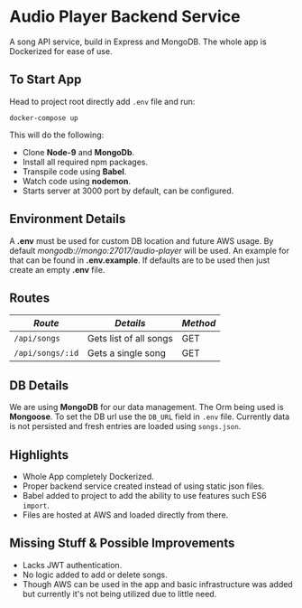 
# Audio Player Backend Service
A song API service, build in Express and MongoDB.
The whole app is Dockerized for ease of use.

## To Start App 
Head to project root directly add `.env` file and run:
```
docker-compose up
```
This will do the following:
- Clone **Node-9** and **MongoDb**.
- Install all required npm packages.
- Transpile code using **Babel**.
- Watch code using **nodemon**.
- Starts server at 3000 port by default, can be configured.

## Environment Details
A **.env** must be used for custom DB location and future AWS usage.
By default *mongodb://mongo:27017/audio-player* will be used.
An example for that can be found in **.env.example**.
If defaults are to be used then just create an empty **.env** file.

## Routes
|*Route* | *Details* | *Method* |
--- | --- | --- |
`/api/songs` | Gets list of all songs | GET
`/api/songs/:id`| Gets a single song | GET

## DB Details
We are using **MongoDB** for our data management. The Orm being used is **Mongoose**. To set the DB url use the `DB_URL` field in `.env` file.
Currently data is not persisted and fresh entries are loaded using `songs.json`.

## Highlights
- Whole App completely Dockerized.
- Proper backend service created instead of using static json files.
- Babel added to project to add the ability to use features such ES6 `import`.
- Files are hosted at AWS and loaded directly from there.

## Missing Stuff & Possible Improvements
- Lacks JWT authentication.
- No logic added to add or delete songs.
- Though AWS can be used in the app and basic infrastructure was added but currently it's not being utilized due to little need.